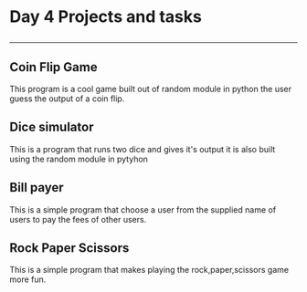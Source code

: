 # Day 4 Projects and tasks<hr>

## Coin Flip Game

This program is a cool game built out of random module in python
the user guess the output of a coin flip.

## Dice simulator

This is a program that runs two dice and gives it's output
it is also built using the random module in pytyhon

## Bill payer

This is a simple program that choose a user from the supplied name of users to pay the fees of other users.

## Rock Paper Scissors

This is a simple program that makes playing the rock,paper,scissors game more fun.